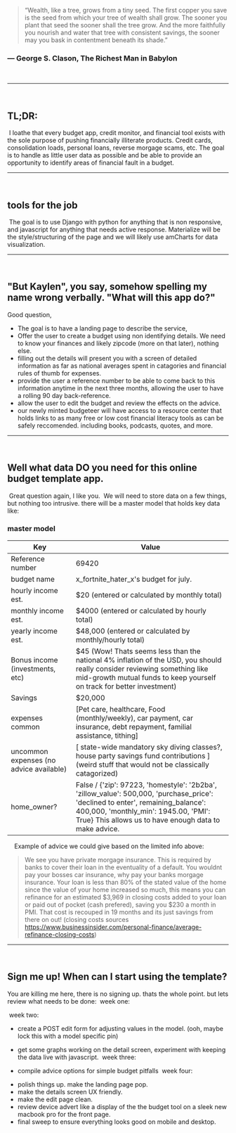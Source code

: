 >“Wealth, like a tree, grows from a tiny seed. The first copper you save is the seed from which your tree of wealth shall grow. The sooner you plant that seed the sooner shall the tree grow. And the more faithfully you nourish and water that tree with consistent savings, the sooner may you bask in contentment beneath its shade.”
​
### ― George S. Clason, The Richest Man in Babylon
​
________________________________
​
​
​
## TL;DR:
​
I loathe that every budget app, credit monitor, and financial tool exists with the sole purpose of pushing financially illiterate products. Credit cards, consolidation loads, personal loans, reverse morgage scams, etc. The goal is to handle as little user data as possible and be able to provide an opportunity to identify areas of financial fault in a budget. 
​
________________
​
​
​
​
## tools for the job
​
The goal is to use Django with python for anything that is non responsive, and javascript for anything that needs active response. 
Materialize will be the style/structuring of the page and we will likely use amCharts for data visualization. 
​
_______________
​
## "But Kaylen", you say, somehow spelling my name wrong verbally. "What will this app do?"
Good question, 
- The goal is to have a landing page to describe the service,
- Offer the user to create a budget using non identifying details. We need to know your finances and likely zipcode (more on that later), nothing else. 
- filling out the details will present you with a screen of detailed information as far as national averages spent in catagories and financial rules of thumb for expenses. 
- provide the user a reference number to be able to come back to this information anytime in the next three months, allowing the user to have a rolling 90 day back-reference. 
- allow the user to edit the budget and review the effects on the advice. 
- our newly minted budgeteer will have access to a resource center that holds links to as many free or low cost financial literacy tools as can be safely reccomended. including books, podcasts, quotes, and more.
​
________
​
## Well what data DO you need for this online budget template app. 
​
Great question again, I like you. 
​
We will need to store data on a few things, but nothing too intrusive. 
there will be a master model that holds key data like:
​
### master model 
Key | Value
------------ | -------------
Reference number | 69420
budget name | x_fortnite_hater_x's budget for july. 
hourly income est. | $20 (entered or calculated by monthly total)
monthly income est. | $4000 (entered or calculated by hourly total)
yearly income est. | $48,000 (entered or calculated by monthly/hourly total)
Bonus income (investments, etc) | $45 (Wow! Thats seems less than the national 4% inflation of the USD, you should really consider reviewing something like mid-growth mutual funds to keep yourself on track for better investment)
Savings | $20,000
expenses common | [Pet care, healthcare, Food (monthly/weekly), car payment, car insurance, debt repayment, familial assistance, tithing]
uncommon expenses (no advice available) | [ state-wide mandatory sky diving classes?, house party savings fund contributions ] (weird stuff that would not be classically catagorized)
home_owner? | False / {'zip': 97223, 'homestyle': '2b2ba', 'zillow_value': 500,000, 'purchase_price': 'declined to enter', remaining_balance': 400,000, 'monthly_min': 1945.00, 'PMI': True} This allows us to have enough data to make advice. 
​
​
​
​
Example of advice we could give based on the limited info above:
>We see you have private morgage insurance. This is required by banks to cover their loan in the eventuality of a default. You wouldnt pay your bosses car insurance, why pay your banks morgage insurance. Your loan is less than 80% of the stated value of the home since the value of your home increased so much, this means you can refinance for an estimated $3,969 in closing costs added to your loan or paid out of pocket (cash prefered), saving you $230 a month in PMI. That cost is recouped in 19 months and its just savings from there on out! (closing costs sources https://www.businessinsider.com/personal-finance/average-refinance-closing-costs)
​
​
____________
​
​
## Sign me up! When can I start using the template? 
You are killing me here, there is no signing up. thats the whole point. 
but lets review what needs to be done:
​
week one:
 <!-- - be overwhelmed by the project. (dont worry this we would do this for even small projects) -->
 <!-- - tackle small things like getting django setup -->
 <!-- - get the landing page setup -->
 <!-- - color scheme time.jpg -->
 <!-- - setup headers, footers, landing page beautification (this is easy and makes the project feel further along. ) -->
<!-- - setup the model(s) -->
<!-- - make blank pages and setup the url structure for the details, edit, resources, more info, and FAQ pages -->
​
week two: 
<!-- - back-end time, display a default model on our details page and show access to the data -->
<!-- - be able to reference different budgets with different ref-numbers -->
- create a POST edit form for adjusting values in the model.  (ooh, maybe lock this with a model specific pin)
<!-- - r/dataisbeautiful time, source a low cost or free visualization library like AMcharts.  -->
- get some graphs working on the detail screen, experiment with keeping the data live with javascript.
​
week three:
<!-- - compile resources on financial literacy. -->
<!-- - add resource links to resource library -->
- compile advice options for simple budget pitfalls
​
week four:
<!-- - cry because class is almost over. -->
- polish things up. make the landing page pop.
- make the details screen UX friendly. 
- make the edit page clean.
- review device advert like a display of the the budget tool on a sleek new macbook pro for the front page. 
- final sweep to ensure everything looks good on mobile and desktop. 